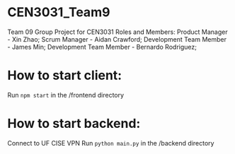 # CEN3031_Team9
Team 09 Group Project for CEN3031
Roles and Members:
Product Manager - Xin Zhao;
Scrum Manager - Aidan Crawford;
Development Team Member - James Min;
Development Team Member - Bernardo Rodriguez;

# How to start client:
Run `npm start` in the /frontend directory

# How to start backend:
Connect to UF CISE VPN
Run `python main.py` in the /backend directory